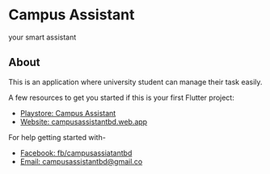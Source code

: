 # Campus Assistant
your smart assistant

## About
This is an application where university student can manage their task easily.

A few resources to get you started if this is your first Flutter project:

- [Playstore: Campus Assistant](https://play.google.com/store/apps/details?id=com.sofolit.campusassistant)
- [Website: campusassistantbd.web.app](https://campusassistantbd.web.app)

For help getting started with-

- [Facebook: fb/campusassiatantbd](https://facebook.com/campusassistantbd)
- [Email: campusassistantbd@gmail.co](campusassistantbd@gmail.com)

